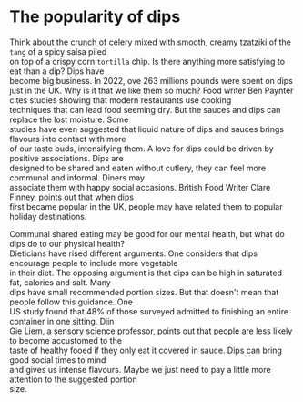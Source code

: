 # The popularity of dips  

Think about the crunch of celery mixed with smooth, creamy tzatziki of the `tang` of a spicy salsa piled  
on top of a crispy corn `tortilla` chip.  Is there anything more satisfying to eat than a dip? Dips have  
become big business. In 2022, ove 263 millions pounds were spent on dips just in the UK. Why is it that
we like them so much? Food writer Ben Paynter cites studies showing that modern restaurants use cooking  
techniques that can lead food seeming dry. But the sauces and dips can replace the lost moisture. Some  
studies have even suggested that liquid nature of dips and sauces brings flavours into contact with more  
of our taste buds, intensifying them. A love for dips could be driven by positive associations. Dips are  
designed to be shared and eaten without cutlery, they can feel more communal and informal. Diners may  
associate them with happy social accasions. British Food Writer Clare Finney, points out that when dips  
first became popular in the UK, people may have related them to popular holiday destinations.  

Communal shared eating may be good for our mental health, but what do dips do to our physical health?  
Dieticians have rised different arguments. One considers that dips encourage people to include more vegetable  
in their diet.  The opposing argument is that dips can be high in saturated fat, calories and salt. Many  
dips have small recommended portion sizes. But that doesn't mean that people follow this guidance. One  
US study found that 48% of those surveyed admitted to finishing an entire container in one sitting. Djin  
Gie Liem, a sensory science professor, points out that people are less likely to become accustomed to the  
taste of healthy fooed if they only eat it covered in sauce. Dips can bring good social times to mind  
and gives us intense flavours. Maybe we just need to pay a little more attention to the suggested portion  
size.  
